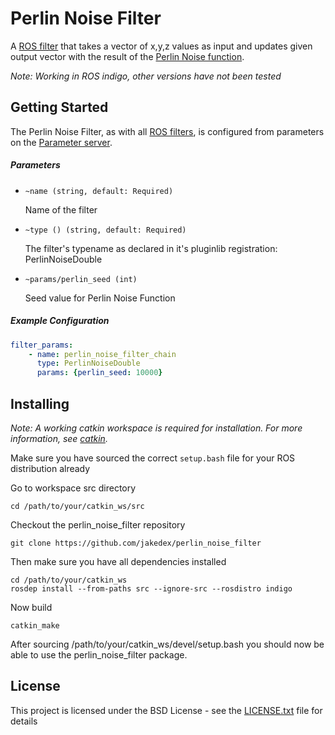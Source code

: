 # Perlin Noise Filter

A [ROS filter](http://wiki.ros.org/filters) that takes a vector of x,y,z values as input
and updates given output vector with the result of the [Perlin Noise function](https://en.wikipedia.org/wiki/Perlin_noise).

*Note: Working in ROS indigo, other versions have not been tested*

## Getting Started

The Perlin Noise Filter, as with all [ROS filters](http://wiki.ros.org/filters), is configured from parameters on the [Parameter server](http://wiki.ros.org/Parameter%20Server).

##### Parameters

* `~name (string, default: Required)`  

  Name of the filter

* `~type () (string, default: Required)`  

  The filter's typename as declared in it's pluginlib registration: PerlinNoiseDouble

* `~params/perlin_seed (int)`  

  Seed value for Perlin Noise Function

##### Example Configuration

```yaml
filter_params:
    - name: perlin_noise_filter_chain
      type: PerlinNoiseDouble
      params: {perlin_seed: 10000}
```


## Installing

*Note: A working catkin workspace is required for installation. For more information, see [catkin](http://wiki.ros.org/catkin).*


Make sure you have sourced the correct `setup.bash` file for your ROS distribution already

Go to workspace src directory

```
cd /path/to/your/catkin_ws/src
```

Checkout the perlin_noise_filter repository

```
git clone https://github.com/jakedex/perlin_noise_filter
```

Then make sure you have all dependencies installed

```
cd /path/to/your/catkin_ws
rosdep install --from-paths src --ignore-src --rosdistro indigo
```

Now build

```
catkin_make
```

After sourcing /path/to/your/catkin_ws/devel/setup.bash you should now be able to use the perlin_noise_filter package.

## License

This project is licensed under the BSD License - see the [LICENSE.txt](LICENSE.txt) file for details
